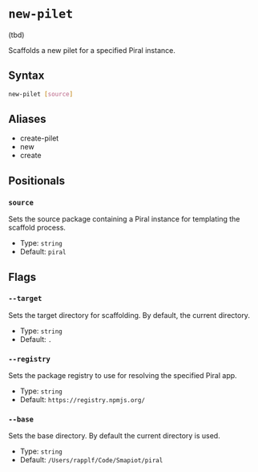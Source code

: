 # `new-pilet`

(tbd)

<!--start:auto-generated-->

Scaffolds a new pilet for a specified Piral instance.

## Syntax

```sh
new-pilet [source]
```

## Aliases

- create-pilet
- new
- create

## Positionals

### `source`

Sets the source package containing a Piral instance for templating the scaffold process.

- Type: `string`
- Default: `piral`

## Flags

### `--target`

Sets the target directory for scaffolding. By default, the current directory.

- Type: `string`
- Default: `.`

### `--registry`

Sets the package registry to use for resolving the specified Piral app.

- Type: `string`
- Default: `https://registry.npmjs.org/`

### `--base`

Sets the base directory. By default the current directory is used.

- Type: `string`
- Default: `/Users/rapplf/Code/Smapiot/piral`

<!--end:auto-generated-->

